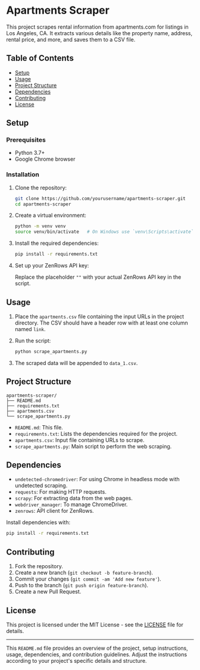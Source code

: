 
# Apartments Scraper

This project scrapes rental information from apartments.com for listings in Los Angeles, CA. It extracts various details like the property name, address, rental price, and more, and saves them to a CSV file.

## Table of Contents

- [Setup](#setup)
- [Usage](#usage)
- [Project Structure](#project-structure)
- [Dependencies](#dependencies)
- [Contributing](#contributing)
- [License](#license)

## Setup

### Prerequisites

- Python 3.7+
- Google Chrome browser

### Installation

1. Clone the repository:

    ```bash
    git clone https://github.com/yourusername/apartments-scraper.git
    cd apartments-scraper
    ```

2. Create a virtual environment:

    ```bash
    python -m venv venv
    source venv/bin/activate   # On Windows use `venv\Scripts\activate`
    ```

3. Install the required dependencies:

    ```bash
    pip install -r requirements.txt
    ```

4. Set up your ZenRows API key:

    Replace the placeholder `""` with your actual ZenRows API key in the script.

## Usage

1. Place the `apartments.csv` file containing the input URLs in the project directory. The CSV should have a header row with at least one column named `link`.

2. Run the script:

    ```bash
    python scrape_apartments.py
    ```

3. The scraped data will be appended to `data_1.csv`.

## Project Structure

```
apartments-scraper/
├── README.md
├── requirements.txt
├── apartments.csv
└── scrape_apartments.py
```

- `README.md`: This file.
- `requirements.txt`: Lists the dependencies required for the project.
- `apartments.csv`: Input file containing URLs to scrape.
- `scrape_apartments.py`: Main script to perform the web scraping.

## Dependencies

- `undetected-chromedriver`: For using Chrome in headless mode with undetected scraping.
- `requests`: For making HTTP requests.
- `scrapy`: For extracting data from the web pages.
- `webdriver_manager`: To manage ChromeDriver.
- `zenrows`: API client for ZenRows.

Install dependencies with:

```bash
pip install -r requirements.txt
```

## Contributing

1. Fork the repository.
2. Create a new branch (`git checkout -b feature-branch`).
3. Commit your changes (`git commit -am 'Add new feature'`).
4. Push to the branch (`git push origin feature-branch`).
5. Create a new Pull Request.

## License

This project is licensed under the MIT License - see the [LICENSE](LICENSE) file for details.

---

This `README.md` file provides an overview of the project, setup instructions, usage, dependencies, and contribution guidelines. Adjust the instructions according to your project's specific details and structure.
